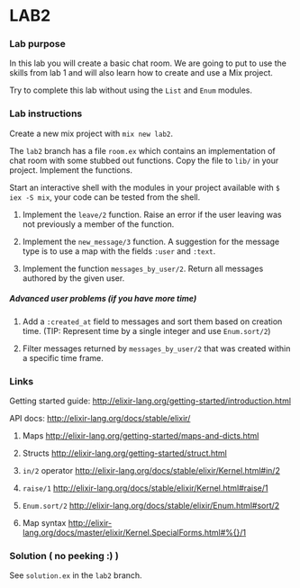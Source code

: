 # LAB2

### Lab purpose


In this lab you will create a basic chat room. We are going to put to use the
skills from lab 1 and will also learn how to create and use a Mix project.

Try to complete this lab without using the `List` and `Enum` modules.


### Lab instructions

Create a new mix project with `mix new lab2`.

The `lab2` branch has a file `room.ex` which contains an implementation of chat
room with some stubbed out functions. Copy the file to `lib/` in your project.
Implement the functions.

Start an interactive shell with the modules in your project available with
`$ iex -S mix`, your code can be tested from the shell.

  1. Implement the `leave/2` function. Raise an error if the user leaving was
     not previously a member of the function.

  2. Implement the `new_message/3` function. A suggestion for the message type
     is to use a map with the fields `:user` and `:text`.

  3. Implement the function `messages_by_user/2`. Return all messages authored
     by the given user.


##### Advanced user problems (if you have more time)

  1. Add a `:created_at` field to messages and sort them based on creation time.
     (TIP: Represent time by a single integer and use `Enum.sort/2`)

  2. Filter messages returned by `messages_by_user/2` that was created within a
     specific time frame.


### Links

Getting started guide: http://elixir-lang.org/getting-started/introduction.html

API docs: http://elixir-lang.org/docs/stable/elixir/

  1. Maps http://elixir-lang.org/getting-started/maps-and-dicts.html

  2. Structs http://elixir-lang.org/getting-started/struct.html

  3. `in/2` operator http://elixir-lang.org/docs/stable/elixir/Kernel.html#in/2

  4. `raise/1` http://elixir-lang.org/docs/stable/elixir/Kernel.html#raise/1

  5. `Enum.sort/2` http://elixir-lang.org/docs/stable/elixir/Enum.html#sort/2

  6. Map syntax http://elixir-lang.org/docs/master/elixir/Kernel.SpecialForms.html#%{}/1


### Solution ( no peeking :) )

See `solution.ex` in the `lab2` branch.
